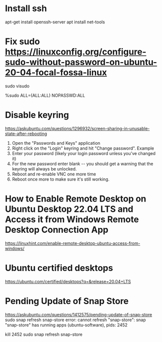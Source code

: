 # Install ssh
apt-get install openssh-server
apt install net-tools

# Fix sudo https://linuxconfig.org/configure-sudo-without-password-on-ubuntu-20-04-focal-fossa-linux
sudo visudo

%sudo   ALL=(ALL:ALL) NOPASSWD:ALL

# Disable keyring 
https://askubuntu.com/questions/1296932/screen-sharing-in-unusable-state-after-rebooting

1. Open the "Passwords and Keys" application
2. Right click on the "Login" keyring and hit "Change password". Example
3. Enter your password (likely your login password unless you've changed it)
4. For the new password enter blank -- you should get a warning that the keyring will always be unlocked.
5. Reboot and re-enable VNC one more time
6. Reboot once more to make sure it's still working.

# How to Enable Remote Desktop on Ubuntu Desktop 22.04 LTS and Access it from Windows Remote Desktop Connection App
https://linuxhint.com/enable-remote-desktop-ubuntu-access-from-windows/

# Ubuntu certified desktops
https://ubuntu.com/certified/desktops?q=&release=20.04+LTS

# Pending Update of Snap Store
https://askubuntu.com/questions/1412575/pending-update-of-snap-store
sudo snap refresh snap-store
error: cannot refresh "snap-store": snap "snap-store" has running apps (ubuntu-software), pids:
       2452

kill 2452
sudo snap refresh snap-store